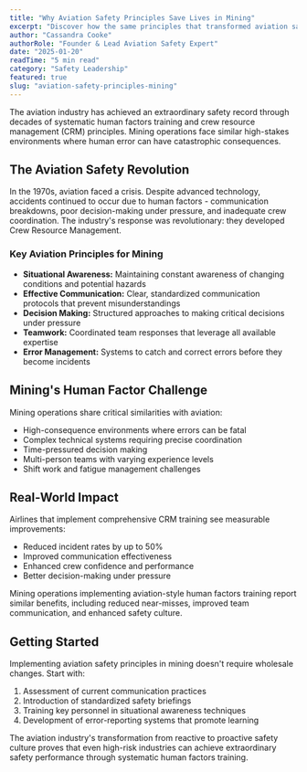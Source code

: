 ```yaml
---
title: "Why Aviation Safety Principles Save Lives in Mining"
excerpt: "Discover how the same principles that transformed aviation safety from reactive to proactive can revolutionize mining operations and prevent human factor incidents."
author: "Cassandra Cooke"
authorRole: "Founder & Lead Aviation Safety Expert"
date: "2025-01-20"
readTime: "5 min read"
category: "Safety Leadership"
featured: true
slug: "aviation-safety-principles-mining"
---
```


The aviation industry has achieved an extraordinary safety record through decades of systematic human factors training and crew resource management (CRM) principles. Mining operations face similar high-stakes environments where human error can have catastrophic consequences.

## The Aviation Safety Revolution

In the 1970s, aviation faced a crisis. Despite advanced technology, accidents continued to occur due to human factors - communication breakdowns, poor decision-making under pressure, and inadequate crew coordination. The industry's response was revolutionary: they developed Crew Resource Management.

### Key Aviation Principles for Mining

- **Situational Awareness:** Maintaining constant awareness of changing conditions and potential hazards
- **Effective Communication:** Clear, standardized communication protocols that prevent misunderstandings
- **Decision Making:** Structured approaches to making critical decisions under pressure
- **Teamwork:** Coordinated team responses that leverage all available expertise
- **Error Management:** Systems to catch and correct errors before they become incidents

## Mining's Human Factor Challenge

Mining operations share critical similarities with aviation:

- High-consequence environments where errors can be fatal
- Complex technical systems requiring precise coordination
- Time-pressured decision making
- Multi-person teams with varying experience levels
- Shift work and fatigue management challenges

## Real-World Impact

Airlines that implement comprehensive CRM training see measurable improvements:

- Reduced incident rates by up to 50%
- Improved communication effectiveness
- Enhanced crew confidence and performance
- Better decision-making under pressure

Mining operations implementing aviation-style human factors training report similar benefits, including reduced near-misses, improved team communication, and enhanced safety culture.

## Getting Started

Implementing aviation safety principles in mining doesn't require wholesale changes. Start with:

1. Assessment of current communication practices
2. Introduction of standardized safety briefings
3. Training key personnel in situational awareness techniques
4. Development of error-reporting systems that promote learning

The aviation industry's transformation from reactive to proactive safety culture proves that even high-risk industries can achieve extraordinary safety performance through systematic human factors training.